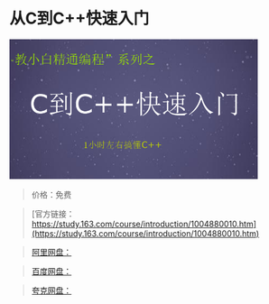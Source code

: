 # 从C到C++快速入门

![img](../../../assets/study163/free/502D2B63C7139EF318A81D0F9F69D81E.png)

> 价格：免费

> [官方链接：https://study.163.com/course/introduction/1004880010.htm](https://study.163.com/course/introduction/1004880010.htm)

> [阿里网盘：]()

> [百度网盘：]()

> [夸克网盘：]()

